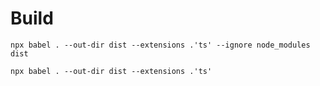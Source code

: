 # Build

```
npx babel . --out-dir dist --extensions .'ts' --ignore node_modules dist
```

```
npx babel . --out-dir dist --extensions .'ts'
```
